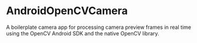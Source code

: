# AndroidOpenCVCamera
A boilerplate camera app for processing camera preview frames in real time using the OpenCV Android SDK and the native OpenCV library.
